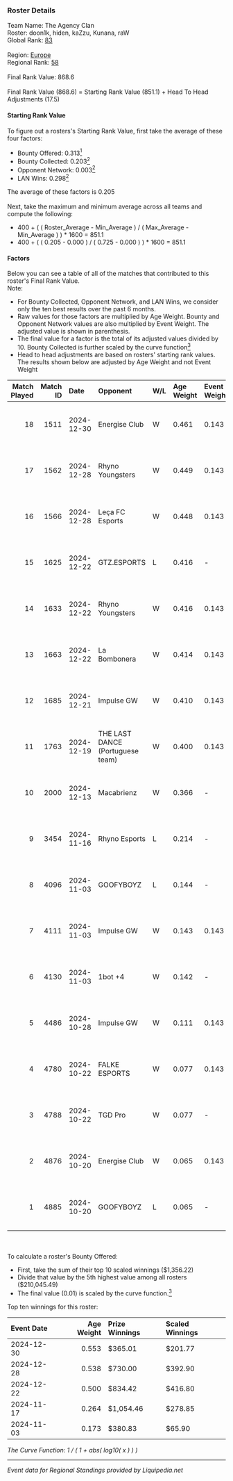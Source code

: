 ### Roster Details<br />
Team Name: The Agency Clan<br />
Roster: doon1k, hiden, kaZzu, Kunana, raW<br />
Global Rank: [83](../standings_global.md)<br />
<br />
Region: [Europe]( ../standings_europe.md)<br />
Regional Rank: [58]( ../standings_europe.md)<br />
<br />
Final Rank Value:  868.6<br />
<br />
Final Rank Value (868.6) = Starting Rank Value (851.1) + Head To Head Adjustments (17.5)<br />

#### Starting Rank Value<br />
To figure out a rosters's Starting Rank Value, first take the average of these four factors:<br />
- Bounty Offered: 0.313[<sup>1</sup>](#table2)
- Bounty Collected: 0.203[<sup>2</sup>](#table1)
- Opponent Network: 0.003[<sup>2</sup>](#table1)
- LAN Wins: 0.298[<sup>2</sup>](#table1)

The average of these factors is 0.205<br />
<br />
Next, take the maximum and minimum average across all teams and compute the following:<br />
- 400 + ( ( Roster_Average - Min_Average ) / ( Max_Average - Min_Average ) ) * 1600 = 851.1
- 400 + ( ( 0.205 - 0.000 ) / ( 0.725 - 0.000 ) ) * 1600 = 851.1


#### Factors<br />
Below you can see a table of all of the matches that contributed to this roster's Final Rank Value.<br />
Note:<br />

- For Bounty Collected, Opponent Network, and LAN Wins, we consider only the ten best results over the past 6 months.
- Raw values for those factors are multiplied by Age Weight. Bounty and Opponent Network values are also multiplied by Event Weight. The adjusted value is shown in parenthesis.
- The final value for a factor is the total of its adjusted values divided by 10. Bounty Collected is further scaled by the curve function[<sup>3</sup>](#curveFunction)
- Head to head adjustments are based on rosters' starting rank values. The results shown below are adjusted by Age Weight and not Event Weight
<span id="table1"></span><br />


| Match Played | Match ID | Date       | Opponent                         | W/L | Age Weight | Event Weight | Bounty Collected | Opponent Network | LAN Wins  | H2H Adj. | Roster                               |
| -: | -: | :- | :- | :- | :- | :- | :- | :- | :- | -: | :- |
|           18 |     1511 | 2024-12-30 | Energise Club                    | W   | 0.461      | 0.143        | 0.000 (0.000)    | 0.054 (0.004)    | 0 (0.000) |     1.92 | doon1k, hiden, kaZzu, Kunana, raW    |
|           17 |     1562 | 2024-12-28 | Rhyno Youngsters                 | W   | 0.449      | 0.143        | 0.002 (0.000)    | 0.076 (0.006)    | 0 (0.000) |     4.86 | doon1k, Hiden, kazzu, Kunana, raW    |
|           16 |     1566 | 2024-12-28 | Leça FC Esports                  | W   | 0.448      | 0.143        | 0.000 (0.000)    | -                | 0 (0.000) |     0.99 | doon1k, Hiden, kazzu, Kunana, raW    |
|           15 |     1625 | 2024-12-22 | GTZ.ESPORTS                      | L   | 0.416      | -            | -                | -                | -         |    -1.97 | doon1k, Hiden, kazzu, Kunana, raW    |
|           14 |     1633 | 2024-12-22 | Rhyno Youngsters                 | W   | 0.416      | 0.143        | 0.002 (0.000)    | 0.076 (0.005)    | 1 (0.499) |     4.52 | doon1k, Hiden, kazzu, Kunana, raW    |
|           13 |     1663 | 2024-12-22 | La Bombonera                     | W   | 0.414      | 0.143        | 0.000 (0.000)    | 0.030 (0.002)    | 1 (0.497) |     3.07 | doon1k, Hiden, kazzu, Kunana, raW    |
|           12 |     1685 | 2024-12-21 | Impulse GW                       | W   | 0.410      | 0.143        | 0.007 (0.000)    | 0.060 (0.004)    | 1 (0.492) |     4.38 | doon1k, Hiden, kazzu, Kunana, raW    |
|           11 |     1763 | 2024-12-19 | THE LAST DANCE (Portuguese team) | W   | 0.400      | 0.143        | 0.000 (0.000)    | 0.057 (0.004)    | 0 (0.000) |     3.04 | doon1k, hiden, kaZzu, Kunana, raW    |
|           10 |     2000 | 2024-12-13 | Macabrienz                       | W   | 0.366      | -            | -                | -                | 0 (0.000) |     0.87 | doon1k, hiden, kaZzu, Kunana, raW    |
|            9 |     3454 | 2024-11-16 | Rhyno Esports                    | L   | 0.214      | -            | -                | -                | -         |    -3.77 | Hiden, kaZzu, Kunana, raW, Werzaide  |
|            8 |     4096 | 2024-11-03 | GOOFYBOYZ                        | L   | 0.144      | -            | -                | -                | -         |    -2.90 | doon1k, Hiden, kazzu, Kunana, raW    |
|            7 |     4111 | 2024-11-03 | Impulse GW                       | W   | 0.143      | 0.143        | 0.007 (0.000)    | 0.060 (0.001)    | 1 (0.172) |     1.57 | doon1k, Hiden, kazzu, Kunana, raW    |
|            6 |     4130 | 2024-11-03 | 1bot +4                          | W   | 0.142      | -            | -                | -                | 1 (0.171) |     0.33 | doon1k, Hiden, kazzu, Kunana, raW    |
|            5 |     4486 | 2024-10-28 | Impulse GW                       | W   | 0.111      | 0.143        | 0.007 (0.000)    | 0.060 (0.001)    | -         |     1.23 | doon1k, kaZzu, Kunana, raW, Werzaide |
|            4 |     4780 | 2024-10-22 | FALKE ESPORTS                    | W   | 0.077      | 0.143        | -                | 0.025 (0.000)    | -         |     0.18 | doon1k, kaZzu, Kunana, raW, Werzaide |
|            3 |     4788 | 2024-10-22 | TGD Pro                          | W   | 0.077      | -            | -                | -                | -         |     0.18 | doon1k, kaZzu, Kunana, raW, Werzaide |
|            2 |     4876 | 2024-10-20 | Energise Club                    | W   | 0.065      | 0.143        | 0.000 (0.000)    | 0.054 (0.001)    | -         |     0.29 | doon1k, kaZzu, Kunana, raW, Werzaide |
|            1 |     4885 | 2024-10-20 | GOOFYBOYZ                        | L   | 0.065      | -            | -                | -                | -         |    -1.33 | doon1k, kaZzu, Kunana, raW, Werzaide |

<br />
<span id="table2"></span><br />
To calculate a roster's Bounty Offered:<br />

- First, take the sum of their top 10 scaled winnings ($1,356.22)
- Divide that value by the 5th highest value among all rosters ($210,045.49)
- The final value (0.01) is scaled by the curve function.[<sup>3</sup>](#curveFunction)

Top ten winnings for this roster:<br />

| Event Date | Age Weight | Prize Winnings | Scaled Winnings |
| :- | -: | :- | :- |
| 2024-12-30 |      0.553 | $365.01        | $201.77         |
| 2024-12-28 |      0.538 | $730.00        | $392.90         |
| 2024-12-22 |      0.500 | $834.42        | $416.80         |
| 2024-11-17 |      0.264 | $1,054.46      | $278.85         |
| 2024-11-03 |      0.173 | $380.83        | $65.90          |


<span id="curveFunction"></span>_The Curve Function: 1 / ( 1 + abs( log10( x ) ) )_<br />

---
_Event data for Regional Standings provided by Liquipedia.net_<br />
